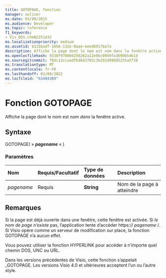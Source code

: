 ```yaml
---
title: GOTOPAGE, fonction
manager: soliver
ms.date: 03/09/2015
ms.audience: Developer
ms.topic: reference
f1_keywords:
- Vis_DSS.chm82251432
ms.localizationpriority: medium
ms.assetid: b131badf-1656-132e-0aae-eeedb917ba7a
description: Affiche la page dont le nom est nom dans la fenêtre active.
ms.openlocfilehash: 9330f978866256262a12e8bc0049fa3690b5461d
ms.sourcegitcommit: f8dc13ccaadfbd6d3783c3b291d998d5255a5f38
ms.translationtype: MT
ms.contentlocale: fr-FR
ms.lasthandoff: 03/09/2022
ms.locfileid: "63404389"
---
```

# <a name="gotopage-function"></a>Fonction GOTOPAGE

Affiche la page dont le nom est  *nom dans*  la fenêtre active.
  
## <a name="syntax"></a>Syntaxe

GOTOPAGE( » ***pagename*** « )
  
### <a name="parameters"></a>Paramètres

|**Nom**|**Requis/Facultatif**|**Type de données**|**Description**|
|:-----|:-----|:-----|:-----|
| *pagename* <br/> |Requis  <br/> |**String** <br/> |Nom de la page à atteindre |

## <a name="remarks"></a>Remarques

Si la page est déjà ouverte dans une fenêtre, cette fenêtre est activée. Si *le nom de page n’existe* pas, l’application tente d’accéder https://  *pagename*  /. Si Visio opère comme un serveur de modification sur place, la fonction GOTOPAGE n’a aucun effet.
  
Vous pouvez utiliser la fonction HYPERLINK pour accéder à n’importe quel chemin DOS, UNC ou URL.
  
Dans les versions précédentes de Visio, cette fonction s’appelait _GOTOPAGE. Les versions Visio 4.0 et ultérieures acceptent l’un ou l’autre style.
  